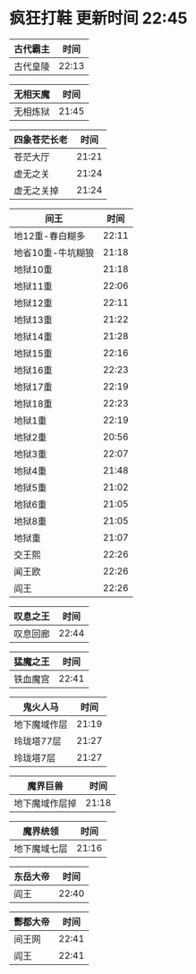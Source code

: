 # 疯狂打鞋 更新时间 22:45

| 古代霸主   | 时间    |
|--------|-------|
| 古代皇陵 | 22:13 |

| 无相天魔   | 时间    |
|--------|-------|
| 无相炼狱 | 21:45 |

| 四象苍茫长老   | 时间    |
|--------|-------|
| 苍茫大厅 | 21:21 |
| 虚无之关 | 21:24 |
| 虚无之关掉 | 21:24 |

| 间王   | 时间    |
|--------|-------|
| 地12重-春白糊多 | 22:11 |
| 地省10重-牛坑糊狼 | 21:18 |
| 地狱10重 | 21:18 |
| 地狱11重 | 22:06 |
| 地狱12重 | 22:11 |
| 地狱13重 | 21:22 |
| 地狱14重 | 21:28 |
| 地狱15重 | 22:16 |
| 地狱16重 | 22:23 |
| 地狱17重 | 22:19 |
| 地狱18重 | 22:23 |
| 地狱1重 | 22:19 |
| 地狱2重 | 20:56 |
| 地狱3重 | 22:07 |
| 地狱4重 | 21:48 |
| 地狱5重 | 21:02 |
| 地狱6重 | 21:05 |
| 地狱8重 | 21:05 |
| 地狱重 | 21:07 |
| 交王熙 | 22:26 |
| 闻王欧 | 22:26 |
| 阎王 | 22:26 |

| 叹息之王   | 时间    |
|--------|-------|
| 叹息回廊 | 22:44 |

| 猛魔之王   | 时间    |
|--------|-------|
| 铁血魔宫 | 22:41 |

| 鬼火人马   | 时间    |
|--------|-------|
| 地下魔域作层 | 21:19 |
| 玲珑塔77层 | 21:27 |
| 玲珑塔7层 | 21:27 |

| 魔界巨兽   | 时间    |
|--------|-------|
| 地下魔域作层掉 | 21:18 |

| 魔界统领   | 时间    |
|--------|-------|
| 地下魔域七层 | 21:16 |

| 东岳大帝   | 时间    |
|--------|-------|
| 阎王 | 22:40 |

| 酆都大帝   | 时间    |
|--------|-------|
| 间王网 | 22:41 |
| 阎王 | 22:41 |